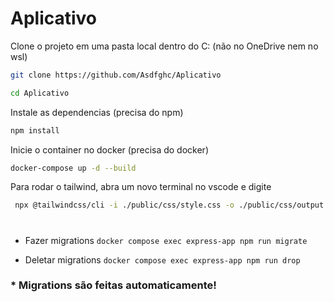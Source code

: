 # Aplicativo


Clone o projeto em uma pasta local dentro do C: (não no OneDrive nem no wsl)
```sh
git clone https://github.com/Asdfghc/Aplicativo
```
```sh
cd Aplicativo
```

Instale as dependencias (precisa do npm)
```sh
npm install
```

Inicie o container no docker (precisa do docker)
```sh
docker-compose up -d --build
```

Para rodar o tailwind, abra um novo terminal no vscode e digite 
```sh
 npx @tailwindcss/cli -i ./public/css/style.css -o ./public/css/output.css --watch
```
# 

- Fazer migrations
```docker compose exec express-app npm run migrate```

- Deletar migrations
```docker compose exec express-app npm run drop```
### * Migrations são feitas automaticamente!